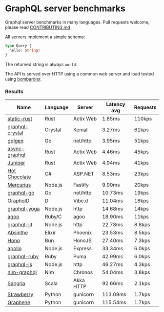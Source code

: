 <!-- README.md is generated from README.ecr, do not edit -->

# GraphQL server benchmarks

Graphql server benchmarks in many languages. Pull requests welcome, please read [CONTRIBUTING.md](CONTRIBUTING.md)

All servers implement a simple schema:

```graphql
type Query {
  hello: String!
}
```

The returned string is always `world`.

The API is served over HTTP using a common web server and load tested using [bombardier](https://github.com/codesenberg/bombardier).

### Results

| Name                          | Language      | Server          | Latency avg      | Requests      |
| ----------------------------  | ------------- | --------------- | ---------------- | ------------- |
| [static-rust](https://actix.rs/) | Rust | Actix Web | 1.85ms | 110kps |
| [graphql-crystal](https://github.com/graphql-crystal/graphql) | Crystal | Kemal | 3.27ms | 61kps |
| [gqlgen](https://github.com/99designs/gqlgen) | Go | net/http | 3.95ms | 51kps |
| [async-graphql](https://github.com/async-graphql/async-graphql) | Rust | Actix Web | 4.46ms | 45kps |
| [Juniper](https://github.com/graphql-rust/juniper) | Rust | Actix Web | 4.94ms | 41kps |
| [Hot Chocolate](https://github.com/ChilliCream/hotchocolate) | C# | ASP.NET | 8.53ms | 23kps |
| [Mercurius](https://github.com/mercurius-js/mercurius) | Node.js | Fastify | 9.90ms | 20kps |
| [graphql-go](https://github.com/graphql-go/graphql) | Go | net/http | 10.73ms | 19kps |
| [GraphqlD](https://github.com/burner/graphqld) | D | Vibe.d | 11.04ms | 18kps |
| [graphql-yoga](https://github.com/dotansimha/graphql-yoga) | Node.js | http | 14.68ms | 14kps |
| [agoo](https://github.com/ohler55/agoo) | Ruby/C | agoo | 18.90ms | 11kps |
| [graphql-jit](https://github.com/zalando-incubator/graphql-jit) | Node.js | http | 22.78ms | 8.8kps |
| [Absinthe](https://github.com/absinthe-graphql/absinthe) | Elixir | Phoenix | 23.53ms | 8.5kps |
| [Hono](https://github.com/honojs/graphql-server) | Bun | HonoJS | 27.40ms | 7.3kps |
| [apollo](https://github.com/apollographql/apollo-server) | Node.js | Express | 33.34ms | 6.0kps |
| [graphql-ruby](https://github.com/rmosolgo/graphql-ruby) | Ruby | Puma | 42.99ms | 6.0kps |
| [graphql-js](https://github.com/graphql/graphql-js) | Node.js | http | 46.27ms | 4.3kps |
| [nim-graphql](https://github.com/status-im/nim-graphql) | Nim | Chronos | 54.04ms | 3.8kps |
| [Sangria](https://github.com/sangria-graphql/sangria) | Scala | Akka HTTP | 92.66ms | 2.1kps |
| [Strawberry](https://github.com/strawberry-graphql/strawberry) | Python | gunicorn | 113.09ms | 1.7kps |
| [Graphene](https://github.com/graphql-python/graphene) | Python | gunicorn | 115.54ms | 1.7kps |

